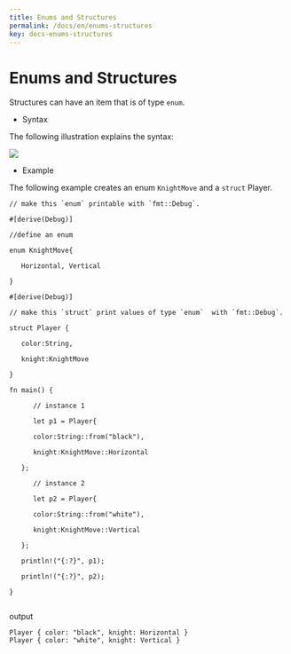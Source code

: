 ```yaml
---
title: Enums and Structures
permalink: /docs/en/enums-structures
key: docs-enums-structures
---
```


# Enums and Structures

Structures can have an item that is of type `enum`.

- Syntax 

The following illustration explains the syntax:

![](https://raw.githubusercontent.com/sangam14/RustLabs/master/img/enum-struct.png)


- Example 

The following example creates an enum `KnightMove` and a `struct` Player.

```
// make this `enum` printable with `fmt::Debug`.

#[derive(Debug)]

//define an enum

enum KnightMove{

   Horizontal, Vertical

}

#[derive(Debug)]

// make this `struct` print values of type `enum`  with `fmt::Debug`.

struct Player {

   color:String,

   knight:KnightMove

}

fn main() {

      // instance 1

      let p1 = Player{

      color:String::from("black"),

      knight:KnightMove::Horizontal

   };

      // instance 2

      let p2 = Player{

      color:String::from("white"),

      knight:KnightMove::Vertical

   };

   println!("{:?}", p1);

   println!("{:?}", p2);

}


```

output 

```
Player { color: "black", knight: Horizontal }
Player { color: "white", knight: Vertical }

```
